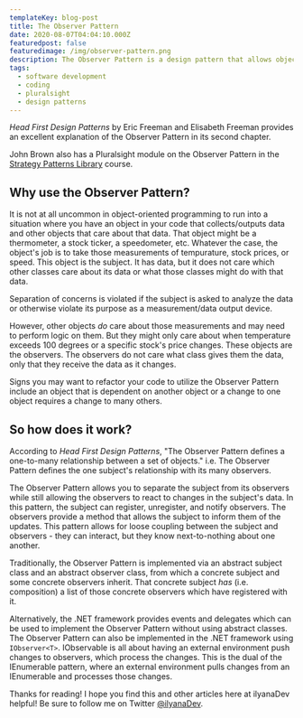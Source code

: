 ```yaml
---
templateKey: blog-post
title: The Observer Pattern
date: 2020-08-07T04:04:10.000Z
featuredpost: false
featuredimage: /img/observer-pattern.png
description: The Observer Pattern is a design pattern that allows objects to react to changes in another object's data while maintaining loose coupling. In this pattern, observer objects can decide at runtime whether to receive data from the subject object.
tags:
  - software development
  - coding
  - pluralsight
  - design patterns
---
```


*Head First Design Patterns* by Eric Freeman and Elisabeth Freeman provides an excellent explanation of the Observer Pattern in its second chapter.

John Brown also has a Pluralsight module on the Observer Pattern in the [Strategy Patterns Library](https://app.pluralsight.com/library/courses/patterns-library/table-of-contents) course.

Why use the Observer Pattern?
--

It is not at all uncommon in object-oriented programming to run into a situation where you have an object in your code that collects/outputs data and other objects that care about that data. That object might be a thermometer, a stock ticker, a speedometer, etc. Whatever the case, the object's job is to take those measurements of tempurature, stock prices, or speed. This object is the subject. It has data, but it does not care which other classes care about its data or what those classes might do with that data.

Separation of concerns is violated if the subject is asked to analyze the data or otherwise violate its purpose as a measurement/data output device.

However, other objects *do* care about those measurements and may need to perform logic on them. But they might only care about when temperature exceeds 100 degrees or a specific stock's price changes. These objects are the observers. The observers do not care what class gives them the data, only that they receive the data as it changes.

Signs you may want to refactor your code to utilize the Observer Pattern include an object that is dependent on another object or a change to one object requires a change to many others.

So how does it work?
--

According to *Head First Design Patterns*, "The Observer Pattern defines a one-to-many relationship between a set of objects." i.e. The Observer Pattern defines the one subject's relationship with its many observers.

The Observer Pattern allows you to separate the subject from its observers while still allowing the observers to react to changes in the subject's data. In this pattern, the subject can register, unregister, and notify observers. The observers provide a method that allows the subject to inform them of the updates. This pattern allows for loose coupling between the subject and observers - they can interact, but they know next-to-nothing about one another.

Traditionally, the Observer Pattern is implemented via an abstract subject class and an abstract observer class, from which a concrete subject and some concrete observers inherit. That concrete subject *has* (i.e. composition) a list of those concrete observers which have registered with it.

Alternatively, the .NET framework provides events and delegates which can be used to implement the Observer Pattern without using abstract classes. The Observer Pattern can also be implemented in the .NET framework using `IObserver<T>`. IObservable is all about having an external environment push changes to observers, which process the changes. This is the dual of the IEnumerable pattern, where an external environment pulls changes from an IEnumerable and processes those changes.

Thanks for reading! I hope you find this and other articles here at ilyanaDev helpful! Be sure to follow me on Twitter [@ilyanaDev](https://twitter.com/ilyanaDev).
